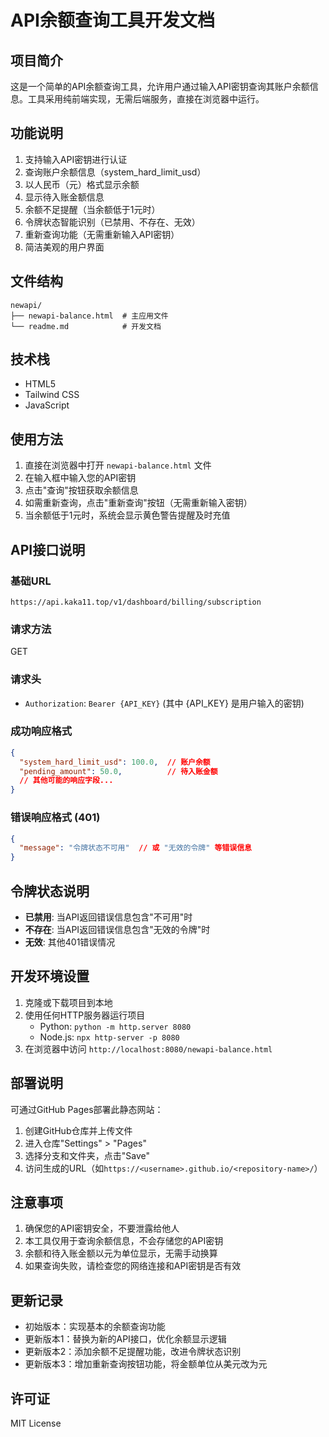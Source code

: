 # API余额查询工具开发文档

## 项目简介
这是一个简单的API余额查询工具，允许用户通过输入API密钥查询其账户余额信息。工具采用纯前端实现，无需后端服务，直接在浏览器中运行。

## 功能说明
1. 支持输入API密钥进行认证
2. 查询账户余额信息（system_hard_limit_usd）
3. 以人民币（元）格式显示余额
4. 显示待入账金额信息
5. 余额不足提醒（当余额低于1元时）
6. 令牌状态智能识别（已禁用、不存在、无效）
7. 重新查询功能（无需重新输入API密钥）
8. 简洁美观的用户界面

## 文件结构
```
newapi/
├── newapi-balance.html  # 主应用文件
└── readme.md            # 开发文档
```

## 技术栈
- HTML5
- Tailwind CSS
- JavaScript

## 使用方法
1. 直接在浏览器中打开 `newapi-balance.html` 文件
2. 在输入框中输入您的API密钥
3. 点击"查询"按钮获取余额信息
4. 如需重新查询，点击"重新查询"按钮（无需重新输入密钥）
5. 当余额低于1元时，系统会显示黄色警告提醒及时充值

## API接口说明
### 基础URL
`https://api.kaka11.top/v1/dashboard/billing/subscription`

### 请求方法
GET

### 请求头
- `Authorization`: `Bearer {API_KEY}`  (其中 {API_KEY} 是用户输入的密钥)

### 成功响应格式
```json
{
  "system_hard_limit_usd": 100.0,  // 账户余额
  "pending_amount": 50.0,          // 待入账金额
  // 其他可能的响应字段...
}
```

### 错误响应格式 (401)
```json
{
  "message": "令牌状态不可用"  // 或 "无效的令牌" 等错误信息
}
```

## 令牌状态说明
- **已禁用**: 当API返回错误信息包含"不可用"时
- **不存在**: 当API返回错误信息包含"无效的令牌"时
- **无效**: 其他401错误情况

## 开发环境设置
1. 克隆或下载项目到本地
2. 使用任何HTTP服务器运行项目
   - Python: `python -m http.server 8080`
   - Node.js: `npx http-server -p 8080`
3. 在浏览器中访问 `http://localhost:8080/newapi-balance.html`

## 部署说明
可通过GitHub Pages部署此静态网站：
1. 创建GitHub仓库并上传文件
2. 进入仓库"Settings" > "Pages"
3. 选择分支和文件夹，点击"Save"
4. 访问生成的URL（如`https://<username>.github.io/<repository-name>/`）

## 注意事项
1. 确保您的API密钥安全，不要泄露给他人
2. 本工具仅用于查询余额信息，不会存储您的API密钥
3. 余额和待入账金额以元为单位显示，无需手动换算
4. 如果查询失败，请检查您的网络连接和API密钥是否有效

## 更新记录
- 初始版本：实现基本的余额查询功能
- 更新版本1：替换为新的API接口，优化余额显示逻辑
- 更新版本2：添加余额不足提醒功能，改进令牌状态识别
- 更新版本3：增加重新查询按钮功能，将金额单位从美元改为元

## 许可证
MIT License